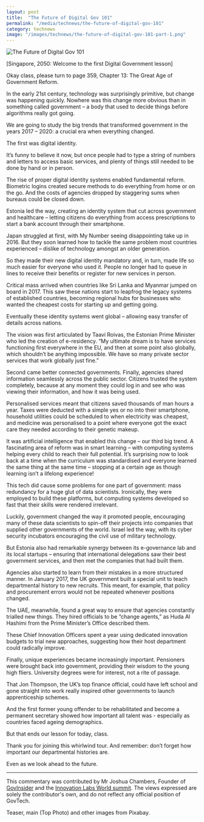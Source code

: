 ```yaml
---
layout: post
title:  "The Future of Digital Gov 101"
permalink: "/media/technews/the-future-of-digital-gov-101"
category: technews
image: "/images/technews/the-future-of-digital-gov-101-part-1.png"
---
```


![The Future of Digital Gov 101]({{site.baseurl}}/images/technews/the-future-of-digital-gov-101-part-1.png)

[Singapore, 2050: Welcome to the first Digital Government lesson]

Okay class, please turn to page 359, Chapter 13: The Great Age of Government Reform.

In the early 21st century, technology was surprisingly primitive, but change was happening quickly. Nowhere was this change more obvious than in something called government – a body that used to decide things before algorithms really got going.

We are going to study the big trends that transformed government in the years 2017 – 2020: a crucial era when everything changed.

The first was digital identity.

It’s funny to believe it now, but once people had to type a string of numbers and letters to access basic services, and plenty of things still needed to be done by hand or in person.

The rise of proper digital identity systems enabled fundamental reform. Biometric logins created secure methods to do everything from home or on the go. And the costs of agencies dropped by staggering sums when bureaus could be closed down.

Estonia led the way, creating an identity system that cut across government and healthcare – letting citizens do everything from access prescriptions to start a bank account through their smartphone.

Japan struggled at first, with My Number seeing disappointing take up in 2016. But they soon learned how to tackle the same problem most countries experienced – dislike of technology amongst an older generation.

So they made their new digital identity mandatory and, in turn, made life so much easier for everyone who used it. People no longer had to queue in lines to receive their benefits or register for new services in person.

Critical mass arrived when countries like Sri Lanka and Myanmar jumped on board in 2017. This saw these nations start to leapfrog the legacy systems of established countries, becoming regional hubs for businesses who wanted the cheapest costs for starting up and getting going.

Eventually these identity systems went global – allowing easy transfer of details across nations.

The vision was first articulated by Taavi Roivas, the Estonian Prime Minister who led the creation of e-residency. “My ultimate dream is to have services functioning first everywhere in the EU, and then at some point also globally, which shouldn’t be anything impossible. We have so many private sector services that work globally just fine.”

Second came better connected governments. Finally, agencies shared information seamlessly across the public sector. Citizens trusted the system completely, because at any moment they could log in and see who was viewing their information, and how it was being used.

Personalised services meant that citizens saved thousands of man hours a year. Taxes were deducted with a simple yes or no into their smartphone, household utilities could be scheduled to when electricity was cheapest, and medicine was personalised to a point where everyone got the exact care they needed according to their genetic makeup.

It was artificial intelligence that enabled this change – our third big trend. A fascinating area of reform was in smart learning – with computing systems helping every child to reach their full potential. It’s surprising now to look back at a time when the curriculum was standardised and everyone learned the same thing at the same time – stopping at a certain age as though learning isn’t a lifelong experience!

This tech did cause some problems for one part of government: mass redundancy for a huge glut of data scientists. Ironically, they were employed to build these platforms, but computing systems developed so fast that their skills were rendered irrelevant.

Luckily, government changed the way it promoted people, encouraging many of these data scientists to spin-off their projects into companies that supplied other governments of the world. Israel led the way, with its cyber security incubators encouraging the civil use of military technology.

But Estonia also had remarkable synergy between its e-governance lab and its local startups – ensuring that international delegations saw their best government services, and then met the companies that had built them.

Agencies also started to learn from their mistakes in a more structured manner. In January 2017, the UK government built a special unit to teach departmental history to new recruits. This meant, for example, that policy and procurement errors would not be repeated whenever positions changed.

The UAE, meanwhile, found a great way to ensure that agencies constantly trialled new things. They hired officials to be “change agents,” as Huda Al Hashimi from the Prime Minister’s Office described them.

These Chief Innovation Officers spent a year using dedicated innovation budgets to trial new approaches, suggesting how their host department could radically improve.

Finally, unique experiences became increasingly important. Pensioners were brought back into government, providing their wisdom to the young high fliers. University degrees were for interest, not a rite of passage.

That Jon Thompson, the UK’s top finance official, could have left school and gone straight into work really inspired other governments to launch apprenticeship schemes.

And the first former young offender to be rehabilitated and become a permanent secretary showed how important all talent was - especially as countries faced ageing demographics.

But that ends our lesson for today, class.

Thank you for joining this whirlwind tour. And remember: don’t forget how important our departmental histories are.  

Even as we look ahead to the future.

---

This commentary was contributed by Mr Joshua Chambers, Founder of [GovInsider](https://govinsider.asia/) and the [Innovation Labs World summit](https://www.innovationlabsworld.com/). The views expressed are solely the contributor's own, and do not reflect any official position of GovTech.

Teaser, main (Top Photo) and other images from Pixabay.
